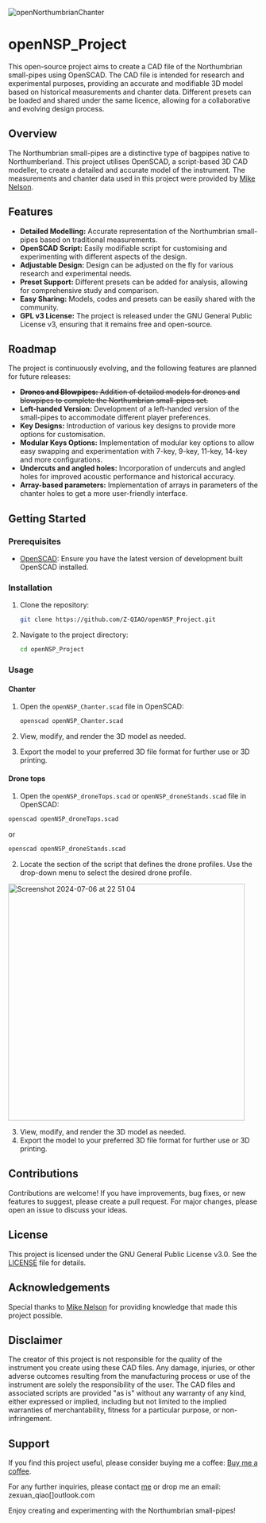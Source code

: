 
![openNorthumbrianChanter](https://github.com/Z-QIAO/openNSP_Project/assets/25248611/400d6992-3876-4413-9d9f-6111e53db103)

# openNSP_Project
This open-source project aims to create a CAD file of the Northumbrian small-pipes using OpenSCAD. The CAD file is intended for research and experimental purposes, providing an accurate and modifiable 3D model based on historical measurements and chanter data. Different presets can be loaded and shared under the same licence, allowing for a collaborative and evolving design process.

## Overview

The Northumbrian small-pipes are a distinctive type of bagpipes native to Northumberland. This project utilises OpenSCAD, a script-based 3D CAD modeller, to create a detailed and accurate model of the instrument. The measurements and chanter data used in this project were provided by [Mike Nelson](https://www.machineconcepts.co.uk/smallpipes/pipe2.htm).

## Features

- **Detailed Modelling:** Accurate representation of the Northumbrian small-pipes based on traditional measurements.
- **OpenSCAD Script:** Easily modifiable script for customising and experimenting with different aspects of the design.
- **Adjustable Design:** Design can be adjusted on the fly for various research and experimental needs.
- **Preset Support:** Different presets can be added for analysis, allowing for comprehensive study and comparison.
- **Easy Sharing:** Models, codes and presets can be easily shared with the community.
- **GPL v3 License:** The project is released under the GNU General Public License v3, ensuring that it remains free and open-source.

## Roadmap

The project is continuously evolving, and the following features are planned for future releases:

- <del> **Drones and Blowpipes:** Addition of detailed models for drones and blowpipes to complete the Northumbrian small-pipes set. </del>
- **Left-handed Version:** Development of a left-handed version of the small-pipes to accommodate different player preferences.
- **Key Designs:** Introduction of various key designs to provide more options for customisation.
- **Modular Keys Options:** Implementation of modular key options to allow easy swapping and experimentation with 7-key, 9-key, 11-key, 14-key and more configurations.
- **Undercuts and angled holes:** Incorporation of undercuts and angled holes for improved acoustic performance and historical accuracy.
- **Array-based parameters:** Implementation of arrays in parameters of the chanter holes to get a more user-friendly interface.

## Getting Started

### Prerequisites

- [OpenSCAD](https://www.openscad.org/downloads.html): Ensure you have the latest version of development built OpenSCAD installed.

### Installation

1. Clone the repository:
    ```bash
    git clone https://github.com/Z-QIAO/openNSP_Project.git
    ```
2. Navigate to the project directory:
    ```bash
    cd openNSP_Project
    ```

### Usage

#### Chanter
1. Open the `openNSP_Chanter.scad` file in OpenSCAD:

    ```bash
    openscad openNSP_Chanter.scad
    ```
3. View, modify, and render the 3D model as needed.
4. Export the model to your preferred 3D file format for further use or 3D printing.

#### Drone tops

1. Open the `openNSP_droneTops.scad` or `openNSP_droneStands.scad` file in OpenSCAD:

```bash
openscad openNSP_droneTops.scad
```
or
```bash
openscad openNSP_droneStands.scad
```

2. Locate the section of the script that defines the drone profiles. Use the drop-down menu to select the desired drone profile.

<img width="476" alt="Screenshot 2024-07-06 at 22 51 04" src="https://github.com/Z-QIAO/openNSP_Project/assets/25248611/7110f648-ab51-4bd3-a534-c16622125d4d">

3. View, modify, and render the 3D model as needed.
4. Export the model to your preferred 3D file format for further use or 3D printing.

## Contributions

Contributions are welcome! If you have improvements, bug fixes, or new features to suggest, please create a pull request. For major changes, please open an issue to discuss your ideas.

## License

This project is licensed under the GNU General Public License v3.0. See the [LICENSE](LICENSE) file for details.

## Acknowledgements

Special thanks to [Mike Nelson](http://www.machineconcepts.co.uk/) for providing knowledge that made this project possible.

## Disclaimer

The creator of this project is not responsible for the quality of the instrument you create using these CAD files. Any damage, injuries, or other adverse outcomes resulting from the manufacturing process or use of the instrument are solely the responsibility of the user. The CAD files and associated scripts are provided "as is" without any warranty of any kind, either expressed or implied, including but not limited to the implied warranties of merchantability, fitness for a particular purpose, or non-infringement. 

## Support

If you find this project useful, please consider buying me a coffee: [Buy me a coffee](https://buymeacoffee.com/zqiao).

For any further inquiries, please contact [me](https://www.instagram.com/zexuan_qiao/) or drop me an email: zexuan_qiao[]outlook.com

Enjoy creating and experimenting with the Northumbrian small-pipes!
